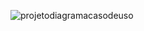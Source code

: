 ![projetodiagramacasodeuso](https://user-images.githubusercontent.com/48017842/53998547-e054f800-411e-11e9-81e0-ffa06f3a74fe.png) 